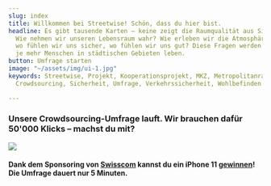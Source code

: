 ```yaml
---
slug: index
title: Willkommen bei Streetwise! Schön, dass du hier bist.
headline: Es gibt tausende Karten – keine zeigt die Raumqualität aus Sicht der Bevölkerung.
  Wie nehmen wir unseren Lebensraum wahr? Wie erleben wir die Atmosphäre eines Ortes,
  wo fühlen wir uns sicher, wo fühlen wir uns gut? Diese Fragen werden umso wichtiger,
  je mehr Menschen in städtischen Gebieten leben.
button: Umfrage starten
image: "~/assets/img/ui-1.jpg"
keywords: Streetwise, Projekt, Kooperationsprojekt, MKZ, Metropolitanraum, Zürich,
  Crowdsourcing, Sicherheit, Umfrage, Verkehrssicherheit, Wohlbefinden

---
```

### Unsere Crowdsourcing-Umfrage lauft. Wir brauchen dafür 50'000 Klicks – machst du mit?

![](/media/ui-1.jpg)

#### Dank dem Sponsoring von [Swisscom](https://swisscom.ch) kannst du ein iPhone 11 [gewinnen](https://streetwise.space/disclaimer#teilnahmebedingungen)! Die Umfrage dauert nur 5 Minuten.
